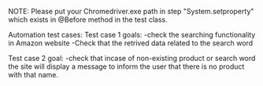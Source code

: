 NOTE: Please put your Chromedriver.exe path in step "System.setproperty" which exists in @Before method in the test class.

Automation test cases:
Test case 1 goals:
-check the searching functionality in Amazon website
-Check that the retrived data related to the search word

Test case 2 goal:
-check that incase of non-existing product or search word the site will display a message to inform the user that there is no product with that name.
